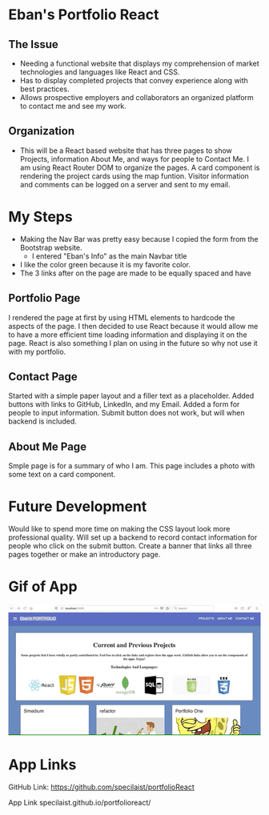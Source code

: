 # Eban's Portfolio React

## The Issue
* Needing a functional website that displays my comprehension of market technologies and languages like React and CSS. 
* Has to display completed projects that convey experience along with best practices. 
* Allows prospective employers and collaborators an organized platform to contact me and see my work.

## Organization
* This will be a React based website that has three pages to show Projects, information About Me, and ways for people to Contact Me. I am using React Router DOM to organize the pages. A card component is rendering the project cards using the map funtion. Visitor information and comments can be logged on a server and sent to my email. 

# My Steps
   * Making the Nav Bar was pretty easy because I copied the form from the Bootstrap website.
      * I entered "Eban's Info" as the main Navbar title
   * I like the color green because it is my favorite color.
   * The 3 links after on the page are made to be equally spaced and have 

## Portfolio Page
I rendered the page at first by using HTML elements to hardcode the aspects of the page.
I then decided to use React because it would allow me to have a more efficient time loading information and displaying it on the page. React is also something I plan on using in the future so why not use it with my portfolio.

## Contact Page
Started with a simple paper layout and a filler text as a placeholder. Added buttons with links to GitHub, LinkedIn, and my Email. Added a form for people to input information. Submit button does not work, but will when backend is included. 

## About Me Page
Smple page is for a summary of who I am. This page includes a photo with some text on a card component.

# Future Development
Would like to spend more time on making the CSS layout look more professional quality. Will set up a backend to record contact information for people who click on the submit button. Create a banner that links all three pages together or make an introductory page. 

# Gif of App

![Gif of App](./assests/app.gif)

# App Links

GitHub Link:
https://github.com/specilaist/portfolioReact

App Link
specilaist.github.io/portfolioreact/
